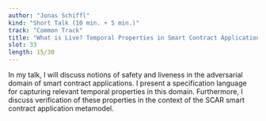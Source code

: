 ```yaml
---
author: "Jonas Schiffl"
kind: "Short Talk (10 min. + 5 min.)"
track: "Common Track"
title: "What is Live? Temporal Properties in Smart Contract Applications"
slot: 33
length: 15/30
---
```


In my talk, I will discuss notions of safety and liveness in the adversarial domain of smart contract applications. I present a specification language for capturing relevant temporal properties in this domain. Furthermore, I discuss verification of these properties in the context of the SCAR smart contract application metamodel.
